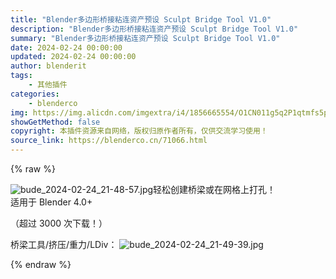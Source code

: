 ```yaml
---
title: "Blender多边形桥接粘连资产预设 Sculpt Bridge Tool V1.0"
description: "Blender多边形桥接粘连资产预设 Sculpt Bridge Tool V1.0"
summary: "Blender多边形桥接粘连资产预设 Sculpt Bridge Tool V1.0"
date: 2024-02-24 00:00:00
updated: 2024-02-24 00:00:00
author: blenderit
tags: 
    - 其他插件
categories:
    - blenderco
img: https://img.alicdn.com/imgextra/i4/1856665554/O1CN011g5q2P1qtmfs5p10m_!!1856665554.jpg
showGetMethod: false
copyright: 本插件资源来自网络，版权归原作者所有，仅供交流学习使用！
source_link: https://blenderco.cn/71066.html
---
```


{% raw %}
<p><img class="aligncenter" src="https://img.alicdn.com/imgextra/i4/1856665554/O1CN011g5q2P1qtmfs5p10m_!!1856665554.jpg" alt="bude_2024-02-24_21-48-57.jpg">轻松创建桥梁或在网格上打孔！<br>
适用于 Blender 4.0+</p><p>（超过 3000 次下载！）</p><p>桥梁工具/挤压/重力/LDiv： <img src="https://img.alicdn.com/imgextra/i4/1856665554/O1CN012lXqs31qtmg3JVkvj_!!1856665554.jpg" alt="bude_2024-02-24_21-49-39.jpg"></p>
<div style="display: none">blenderco</div>
{% endraw %}